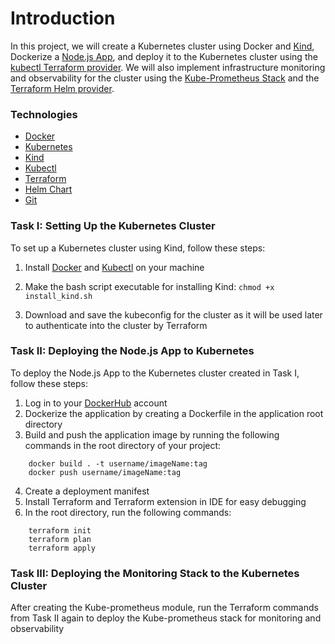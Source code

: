 # Introduction
In this project, we will create a Kubernetes cluster using Docker and [Kind](https://kind.sigs.k8s.io/), Dockerize a [Node.js App](https://expressjs.com/en/starter/hello-world.html), and deploy it to the Kubernetes cluster using the [kubectl Terraform provider](https://registry.terraform.io/providers/gavinbunney/kubectl/latest/docs). We will also implement infrastructure monitoring and observability for the cluster using the [Kube-Prometheus Stack](https://github.com/prometheus-community/helm-charts/blob/main/charts/kube-prometheus-stack/README.md) and the [Terraform Helm provider](https://registry.terraform.io/providers/hashicorp/helm/latest/docs).

### Technologies

- [Docker](https://docs.docker.com/engine/)
- [Kubernetes](https://kubernetes.io/docs/home/)
- [Kind](https://kind.sigs.k8s.io/)
- [Kubectl](https://kubernetes.io/docs/reference/kubectl/)
- [Terraform](https://developer.hashicorp.com/terraform?product_intent=terraform)
- [Helm Chart](https://helm.sh/docs/)
- [Git](https://git-scm.com/doc)


### Task I: Setting Up the Kubernetes Cluster

To set up a Kubernetes cluster using Kind, follow these steps:

1.  Install [Docker](https://docs.docker.com/engine/install/ubuntu/) and [Kubectl](https://kubernetes.io/docs/tasks/tools/install-kubectl-linux/#install-kubectl-binary-with-curl-on-linux) on your machine
2. Make the bash script executable for installing Kind:
```chmod +x install_kind.sh```

3. Download and save the kubeconfig for the cluster as it will be used later to authenticate into the cluster by Terraform

### Task II: Deploying the Node.js App to Kubernetes

To deploy the Node.js App to the Kubernetes cluster created in Task I, follow these steps:
1.  Log in to your [DockerHub](https://hub.docker.com/) account
2. Dockerize the application by creating a Dockerfile in the application root directory
3. Build and push the application image by running the following commands in the root directory of your project:
```
	docker build . -t username/imageName:tag
	docker push username/imageName:tag
```
4. Create a deployment manifest
5. Install Terraform and Terraform extension in IDE for easy debugging
6. In the root directory, run the following commands:
```
	terraform init 
	terraform plan
	terraform apply
```

### Task III: Deploying the Monitoring Stack to the Kubernetes Cluster
After creating the Kube-prometheus module, run the Terraform commands from Task II again to deploy the Kube-prometheus stack for monitoring and observability


